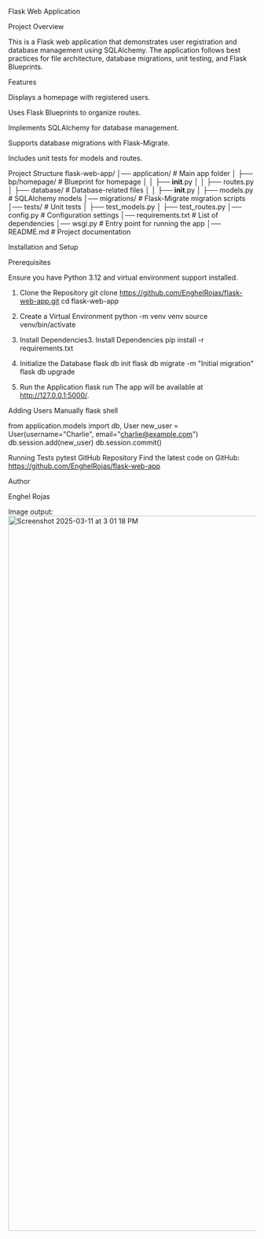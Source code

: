 Flask Web Application

Project Overview

This is a Flask web application that demonstrates user registration and database management using SQLAlchemy. The application follows best practices for file architecture, database migrations, unit testing, and Flask Blueprints.

Features

Displays a homepage with registered users.

Uses Flask Blueprints to organize routes.

Implements SQLAlchemy for database management.

Supports database migrations with Flask-Migrate.

Includes unit tests for models and routes.

Project Structure
flask-web-app/
│── application/            # Main app folder
│   ├── bp/homepage/        # Blueprint for homepage
│   │   ├── __init__.py
│   │   ├── routes.py
│   ├── database/           # Database-related files
│   │   ├── __init__.py
│   ├── models.py           # SQLAlchemy models
│── migrations/             # Flask-Migrate migration scripts
│── tests/                  # Unit tests
│   ├── test_models.py
│   ├── test_routes.py
│── config.py               # Configuration settings
│── requirements.txt        # List of dependencies
│── wsgi.py                 # Entry point for running the app
│── README.md               # Project documentation

Installation and Setup

Prerequisites

Ensure you have Python 3.12 and virtual environment support installed.

1. Clone the Repository
git clone https://github.com/EnghelRojas/flask-web-app.git
cd flask-web-app

2. Create a Virtual Environment
python -m venv venv
source venv/bin/activate

3. Install Dependencies3. Install Dependencies
pip install -r requirements.txt

4. Initialize the Database
flask db init
flask db migrate -m "Initial migration"
flask db upgrade

5. Run the Application
flask run
The app will be available at http://127.0.0.1:5000/.

Adding Users Manually
flask shell

from application.models import db, User
new_user = User(username="Charlie", email="charlie@example.com")
db.session.add(new_user)
db.session.commit()

Running Tests
pytest
GitHub Repository
Find the latest code on GitHub:
https://github.com/EnghelRojas/flask-web-app

Author

Enghel Rojas

Image output: 
<img width="1456" alt="Screenshot 2025-03-11 at 3 01 18 PM" src="https://github.com/user-attachments/assets/95457929-9db7-4e33-bd9d-fe14bb6b7039" />


